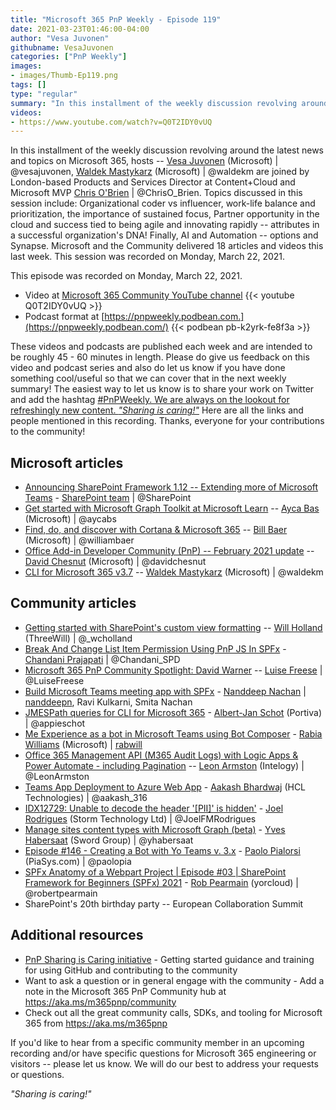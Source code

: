 ```yaml
---
title: "Microsoft 365 PnP Weekly - Episode 119"
date: 2021-03-23T01:46:00-04:00
author: "Vesa Juvonen"
githubname: VesaJuvonen
categories: ["PnP Weekly"]
images:
- images/Thumb-Ep119.png
tags: []
type: "regular"
summary: "In this installment of the weekly discussion revolving around the latest news and topics on Microsoft 365, hosts -- Vesa Juvonen (Microsoft), Waldek Mastykarz (Microsoft) are joined by London-based Products and Services Director at Content+Cloud and Microsoft MVP Chris O'Brien.  Topics discussed in this session include: Organizational coder vs influencer, work-life balance and prioritization, the importance of sustained focus, Partner opportunity in the cloud and success tied to being agile and innovating rapidly -- attributes in a successful organization's DNA!  Finally, AI and Automation -- options and Synapse.  Microsoft and the Community delivered 18 articles and videos this last week.  This session was recorded on Monday, March 22, 2021."
videos:
- https://www.youtube.com/watch?v=Q0T2IDY0vUQ
---
```


In this installment of the weekly discussion revolving around the latest news and topics on Microsoft 365, hosts -- [Vesa Juvonen](https://twitter.com/vesajuvonen) (Microsoft) | @vesajuvonen, [Waldek Mastykarz](https://twitter.com/waldekm) (Microsoft) | @waldekm are joined by London-based Products and Services Director at Content+Cloud and Microsoft MVP [Chris O'Brien](https://twitter.com/ChrisO_Brien) | @ChrisO_Brien.  Topics discussed in this session include: Organizational coder vs influencer, work-life balance and prioritization, the importance of sustained focus, Partner opportunity in the cloud and success tied to being agile and innovating rapidly -- attributes in a successful organization's DNA!  Finally, AI and Automation -- options and Synapse.  Microsoft and the Community delivered 18 articles and videos this last week.  This session was recorded on Monday, March 22, 2021. 

This episode was recorded on Monday, March 22, 2021.

-   Video at [Microsoft 365 Community YouTube channel](https://aka.ms/m365pnp-videos)
    {{< youtube Q0T2IDY0vUQ >}}
-   Podcast format at
    [https://pnpweekly.podbean.com.](https://pnpweekly.podbean.com/)
    {{< podbean pb-k2yrk-fe8f3a >}}

These videos and podcasts are published each week and are intended to be roughly 45 - 60 minutes in length.  Please do give us feedback on this video and podcast series and also do let us know if you have done something cool/useful so that we can cover that in the next weekly summary! The easiest way to let us know is to share your work on Twitter and add the hashtag [#PnPWeekly. We are always on the lookout for refreshingly new content. *"Sharing is caring!"*](https://twitter.com/search?q=%23pnpweekly) Here are all the links and people mentioned in this recording. Thanks, everyone for your contributions to the community!

## Microsoft articles

-   [Announcing SharePoint Framework 1.12 -- Extending more of Microsoft
    Teams](https://developer.microsoft.com/microsoft-365/blogs/announcing-sharepoint-framework-1-12-extending-more-of-microsoft-teams/) -
    [SharePoint team](https://twitter.com/sharepoint) | @SharePoint
-   [Get started with Microsoft Graph Toolkit at Microsoft
    Learn](https://techcommunity.microsoft.com/t5/microsoft-365-blog/get-started-with-microsoft-graph-toolkit-at-microsoft-learn/ba-p/2202932)
    -- [Ayca Bas](https://twitter.com/aycabs) (Microsoft) | @aycabs
-   [Find, do, and discover with Cortana & Microsoft
    365](https://techcommunity.microsoft.com/t5/microsoft-365-blog/find-do-and-discover-with-cortana-amp-microsoft-365/ba-p/2211289)
    -- [Bill Baer](https://twitter.com/williambaer) (Microsoft) |
    @williambaer
-   [Office Add-in Developer Community (PnP) -- February 2021
    update](https://techcommunity.microsoft.com/t5/microsoft-365-pnp-blog/office-add-in-developer-community-pnp-february-2021-update/ba-p/2220994)
    -- [David Chesnut](https://twitter.com/davidchesnut) (Microsoft) |
    @davidchesnut
-   [CLI for Microsoft 365
    v3.7](https://techcommunity.microsoft.com/t5/microsoft-365-pnp-blog/cli-for-microsoft-365-v3-7/ba-p/2216365)
    -- [Waldek Mastykarz](https://twitter.com/waldekm) (Microsoft) |
    @waldekm


## Community articles

-   [Getting started with SharePoint's custom view
    formatting](https://techcommunity.microsoft.com/t5/microsoft-365-pnp-blog/getting-started-with-sharepoint-s-custom-view-formatting/ba-p/2222740)
    -- [Will Holland](https://twitter.com/_wcholland) (ThreeWill) |
    @\_wcholland
-   [Break And Change List Item Permission Using PnP JS In
    SPFx](https://www.c-sharpcorner.com/article/break-list-item-permission-using-pnp-js-in-spfx/) -
    [Chandani Prajapati](https://twitter.com/Chandani_SPD) |
    @Chandani_SPD
-   [Microsoft 365 PnP Community Spotlight: David
    Warner](https://techcommunity.microsoft.com/t5/microsoft-365-pnp-blog/microsoft-365-pnp-community-spotlight-david-warner/ba-p/2222132)
    -- [Luise Freese](https://twitter.com/LuiseFreese) | @LuiseFreese
-   [Build Microsoft Teams meeting app with
    SPFx](https://nanddeepnachanblogs.com/posts/2021-03-22-build-ms-teams-meeting-app-with-spfx/) -
    [Nanddeep
    Nachan](https://twitter.com/NanddeepNachan) | [nanddeepn](https://github.com/nanddeepn),
    Ravi Kulkarni, Smita Nachan
-   [JMESPath queries for CLI for Microsoft
    365](https://www.cloudappie.nl/jmespath-queries-cli-microsoft365/) -
    [Albert-Jan Schot](https://twitter.com/appieschot) (Portiva) |
    @appieschot
-   [Me Experience as a bot in Microsoft Teams using Bot
    Composer](https://rabiawilliams.com/teams/me-experience-bot/) -
    [Rabia Williams](https://twitter.com/williamsrabia) (Microsoft) |
    [rabwill](https://github.com/rabwill)
-   [Office 365 Management API (M365 Audit Logs) with Logic Apps & Power
    Automate - including
    Pagination](https://www.leonarmston.com/2021/03/office-365-management-api-with-logic-apps-power-automate-including-pagination/) --
    [Leon Armston](https://twitter.com/LeonArmston) (Intelogy) |
    @LeonArmston
-   [Teams App Deployment to Azure Web
    App](https://aakashbhardwaj619.github.io/2021/03/15/Teams-App-Deployment.html) -
    [Aakash Bhardwaj](https://twitter.com/aakash_316) (HCL Technologies)
    | @aakash_316
-   [IDX12729: Unable to decode the header '\[PII\]' is
    hidden'](https://www.m365-dev.com/2021/03/14/idx12729-unable-to-decode-the-header-pii-is-hidden/) -
    [Joel Rodrigues](https://twitter.com/JoelFMRodrigues) (Storm
    Technology Ltd) | @JoelFMRodrigues
-   [Manage sites content types with Microsoft Graph
    (beta)](https://yhabersaat.ch/2021/03/21/manage-sites-content-types-microsoft-graph-beta/) -
    [Yves Habersaat](https://twitter.com/yhabersaat) (Sword Group) |
    @yhabersaat
-   [Episode #146​ - Creating a Bot with Yo Teams v.
    3.x](https://www.youtube.com/watch?v=q37QO6boKoE) - [Paolo
    Pialorsi](https://twitter.com/paolopia) (PiaSys.com) | @paolopia
-   [SPFx Anatomy of a Webpart Project | Episode #03 | SharePoint
    Framework for Beginners (SPFx)
    2021](https://www.youtube.com/watch?v=Z83jXzRq6iU) - [Rob
    Pearmain](https://twitter.com/robertpearmain) (yorcloud) |
    @robertpearmain
-   SharePoint's 20th birthday
    party -- European
    Collaboration Summit  

## Additional resources

-   [PnP Sharing is Caring
    initiative](https://aka.ms/sharing-is-caring) - Getting started
    guidance and training for using GitHub and contributing to the
    community
-   Want to ask a question or in general engage with the community - Add
    a note in the Microsoft 365 PnP Community hub
    at <https://aka.ms/m365pnp/community>
-   Check out all the great community calls, SDKs, and tooling for
    Microsoft 365 from <https://aka.ms/m365pnp>

If you'd like to hear from a specific community member in an upcoming recording and/or have specific questions for Microsoft 365 engineering or visitors -- please let us know. We will do our best to address your requests or questions.

*"Sharing is caring!"*
